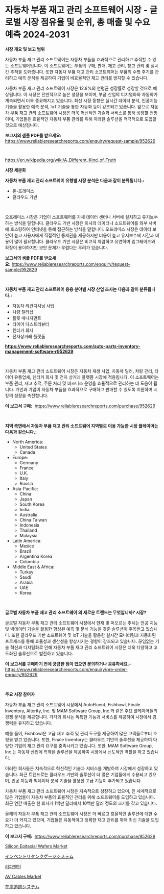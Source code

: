 <p><h1>자동차 부품 재고 관리 소프트웨어 시장 - 글로벌 시장 점유율 및 순위, 총 매출 및 수요 예측 2024-2031</h1></p><p><strong>시장 개요 및 보고 범위</strong></p>
<p><p>자동차 부품 재고 관리 소프트웨어는 자동차 부품을 효과적으로 관리하고 추적할 수 있는 소프트웨어입니다. 이 소프트웨어는 부품의 구매, 판매, 재고 관리, 창고 관리 및 실시간 추적을 도와줍니다. 또한 자동차 부품 재고 관리 소프트웨어는 부품의 수명 주기를 관리하고 예측 분석을 제공하여 기업이 비효율적인 재고 관리를 방지할 수 있습니다.</p><p>자동차 부품 재고 관리 소프트웨어 시장은 12.8%의 연평균 성장률로 성장할 것으로 예상됩니다. 이 시장은 전반적으로 높은 성장을 보이며, 부품 산업의 디지털화와 자동화가 계속되면서 더욱 중요해지고 있습니다. 최신 시장 동향은 실시간 데이터 분석, 인공지능 기술을 활용한 예측 분석, IoT 기술을 통한 자동화 등이 강조되고 있습니다. 앞으로 자동차 부품 재고 관리 소프트웨어 시장은 더욱 혁신적인 기술과 서비스를 통해 성장할 전망이며, 기업들은 효율적인 자동차 부품 관리를 위해 이러한 솔루션을 적극적으로 도입할 것으로 예상됩니다.</p></p>
<p><strong>보고서의 샘플 PDF를 받으세요:</strong> <a href="https://www.reliableresearchreports.com/enquiry/request-sample/952629">https://www.reliableresearchreports.com/enquiry/request-sample/952629</a></p>
<p>&nbsp;</p>
<p><a href="https://en.wikipedia.org/wiki/A_Different_Kind_of_Truth">https://en.wikipedia.org/wiki/A_Different_Kind_of_Truth</a></p>
<p><strong>시장 세분화</strong></p>
<p><strong>자동차 부품 재고 관리 소프트웨어 유형별 시장 분석은 다음과 같이 분류됩니다.:</strong></p>
<p><ul><li>온-프레미스</li><li>클라우드 기반</li></ul></p>
<p>&nbsp;</p>
<p><p>오프레미스 시장은 기업이 소프트웨어를 자체 데이터 센터나 서버에 설치하고 유지보수하는 방식을 말합니다. 클라우드 기반 시장은 회사의 데이터나 소프트웨어를 외부 서버에 호스팅하여 인터넷을 통해 접근하는 방식을 말합니다. 오프레미스 시장은 데이터 보안이 높고 사용자에게 직접적인 통제권을 제공하지만 비용이 높고 유지보수에 시간과 비용이 많이 필요합니다. 클라우드 기반 시장은 비교적 저렴하고 유연하며 업그레이드와 확장이 용이하지만 보안 문제가 우렵다는 우려가 있습니다.</p></p>
<p><strong>보고서의 샘플 PDF를 받으세요:</strong>&nbsp;<a href="https://www.reliableresearchreports.com/enquiry/request-sample/952629">https://www.reliableresearchreports.com/enquiry/request-sample/952629</a></p>
<p>&nbsp;</p>
<p><strong> 자동차 부품 재고 관리 소프트웨어 응용 분야별 시장 산업 조사는 다음과 같이 분류됩니다.:</strong></p>
<p><ul><li>자동차 리컨디셔닝 사업</li><li>차량 딜러십</li><li>플릿 매니지먼트</li><li>타이어 디스트리뷰터</li><li>렌터카 회사</li><li>전자상거래 플랫폼</li></ul></p>
<p><strong><a href="https://www.reliableresearchreports.com/auto-parts-inventory-management-software-r952629">https://www.reliableresearchreports.com/auto-parts-inventory-management-software-r952629</a></strong></p>
<p>&nbsp;</p>
<p><p>자동차 부품 재고 관리 소프트웨어 시장은 자동차 재생 사업, 자동차 딜러, 차량 관리, 타이어 유통업체, 렌터카 회사 및 전자 상거래 플랫폼 시장에 적용됩니다. 이 소프트웨어는 부품 관리, 재고 추적, 주문 처리 및 비즈니스 운영을 효율적으로 관리하는 데 도움이 됩니다. 개인과 기업이 자동차 부품을 효과적으로 구매하고 판매할 수 있도록 지원하며 시장의 성장을 촉진합니다.</p></p>
<p><strong>이 보고서 구매:</strong>&nbsp; <a href="https://www.reliableresearchreports.com/purchase/952629">https://www.reliableresearchreports.com/purchase/952629</a></p>
<p>&nbsp;</p>
<p><strong>지역 측면에서 자동차 부품 재고 관리 소프트웨어 지역별로 이용 가능한 시장 플레이어는 다음과 같습니다.:</strong></p>
<p><ul>
    <li>
        North America:
        <ul>
            <li>United States</li>
            <li>Canada</li>
        </ul>
    </li>
    <li>
        Europe:
        <ul>
            <li>Germany</li>
            <li>France</li>
            <li>U.K.</li>
            <li>Italy</li>
            <li>Russia</li>
        </ul>
    </li>
    <li>
        Asia-Pacific:
        <ul>
            <li>China</li>
            <li>Japan</li>
            <li>South Korea</li>
            <li>India</li>
            <li>Australia</li>
            <li>China Taiwan</li>
            <li>Indonesia</li>
            <li>Thailand</li>
            <li>Malaysia</li>
        </ul>
    </li>
    <li>
        Latin America:
        <ul>
            <li>Mexico</li>
            <li>Brazil</li>
            <li>Argentina Korea</li>
            <li>Colombia</li>
        </ul>
    </li>
    <li>
        Middle East & Africa:
        <ul>
            <li>Turkey</li>
            <li>Saudi</li>
            <li>Arabia</li>
            <li>UAE</li>
            <li>Korea</li>
        </ul>
    </li>
    </ul></p>
<p>&nbsp;</p>
<p><strong>글로벌 자동차 부품 재고 관리 소프트웨어 의 새로운 트렌드는 무엇입니까? 시장?</strong></p>
<p><p>글로벌 자동차 부품 재고 관리 소프트웨어 시장에서 현재 및 떠오르는 추세는 인공 지능 및 빅데이터 기술을 활용한 향상된 예측 및 분석 기능을 갖춘 솔루션이 주목받고 있습니다. 또한 클라우드 기반 소프트웨어 및 IoT 기술을 활용한 실시간 모니터링과 자동화된 프로세스를 통해 효율성과 생산성을 향상시키는 경향이 강조되고 있습니다. 끊임없는 기술 혁신과 디지털화로 인해 자동차 부품 재고 관리 소프트웨어 시장은 더욱 다양하고 고도화된 솔루션으로 발전하고 있습니다.</p></p>
<p><strong>이 보고서를 구매하기 전에 궁금한 점이 있으면 문의하거나 공유하세요.</strong>- <a href="https://www.reliableresearchreports.com/enquiry/pre-order-enquiry/952629">https://www.reliableresearchreports.com/enquiry/pre-order-enquiry/952629</a></p>
<p>&nbsp;</p>
<p><strong>주요 시장 참여자</strong></p>
<p><p>자동차 부품 재고 관리 소프트웨어 시장에서 AutoFluent, Fishbowl, Finale Inventory, Alterity, Inc. 및 MAM Software Group, Inc.와 같은 주요 플레이어들의 경쟁 분석을 제공합니다. 각각의 회사는 독특한 기능과 서비스를 제공하여 시장에서 경쟁력을 유지하고 있습니다.</p><p>예를 들어, Fishbowl은 고급 재고 추적 및 관리 도구를 제공하여 많은 고객들로부터 호평을 받고 있습니다. 또한, Finale Inventory는 클라우드 기반의 솔루션을 제공하여 다양한 기업의 재고 관리 요구를 충족시키고 있습니다. 또한, MAM Software Group, Inc.는 자동차 산업에 특화된 솔루션을 제공하여 시장에서 선도적인 역할을 하고 있습니다.</p><p>이러한 회사들은 지속적으로 혁신적인 기술과 서비스를 개발하여 시장에서 성장하고 있습니다. 최근 트렌드로는 클라우드 기반의 솔루션이 더 많은 기업들에게 수용되고 있으며, 인공 지능과 빅데이터 분석 기술을 활용한 고급 기능이 추가되고 있습니다.</p><p>자동차 부품 재고 관리 소프트웨어 시장은 지속적으로 성장하고 있으며, 전 세계적으로 많은 기업들이 자동차 부품의 효율적인 관리를 위해 소프트웨어를 도입하고 있습니다. 최근 연간 매출은 한 회사가 1백만 달러에서 10백만 달러 정도의 크기를 갖고 있습니다.</p><p>올해의 자동차 부품 재고 관리 소프트웨어 시장은 더 빠르고 효율적인 솔루션에 대한 수요가 더 커지고 있으며, 기업들은 유동적이고 정확한 재고 관리를 위해 최신 기술을 도입하고 있습니다.</p></p>
<p><strong>이 보고서 구매:</strong>&nbsp;&nbsp;<a href="https://www.reliableresearchreports.com/purchase/952629">https://www.reliableresearchreports.com/purchase/952629</a></p>
<p><p><a href="https://github.com/jakobeblake56/Market-Research-Report-List-1/blob/main/silicon-epitaxial-wafers-market.md">Silicon Epitaxial Wafers Market</a></p><p><a href="https://github.com/TerrellConn/Market-Research-Report-List-2/blob/main/372830034645.md">インベントリタンクゲージシステム</a></p><p><a href="https://github.com/LuckeyCorbin/Market-Research-Report-List-2/blob/main/974154044798.md">리파펜틴</a></p><p><a href="https://github.com/josephpullman6599/Market-Research-Report-List-1/blob/main/av-cables-market.md">AV Cables Market</a></p><p><a href="https://github.com/RandallRunte2023/Market-Research-Report-List-2/blob/main/128795534646.md">在庫追跡システム</a></p></p>